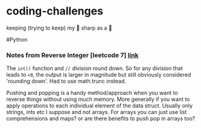 # coding-challenges
keeping (trying to keep) my 🧠 sharp as a 🔪 


#Python

### Notes from Reverse Integer [leetcode 7] [link](python/reverse_integer.py)

The `int()` function and `//` division round down. So for any division that leads to `<0`, the output is larger in magnitude but still obviously considered 'rounding down'. Had to use math.trunc instead.

Pushing and popping is a handy method/approach when you want to reverse things without using much memory. More generally if you want to apply operations to each individual element of the data struct. Usually only strings, ints etc I suppose and not arrays. For arrays you can just use list comprehensions and maps? or are there benefits to push pop in arrays too?
